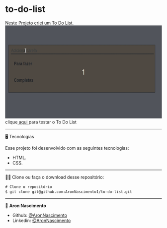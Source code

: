 # to-do-list

Neste Projeto criei um To Do List.<br>
<a href="https://aronnascimento1.github.io/to-do-list/"><img src="/assets/to-do-list.gif" width="600px" height="300px"></a><br>
clique<a href="https://aronnascimento1.github.io/to-do-list/"> aqui </a>para testar o To Do List

_________
🖥️ Tecnologias

Esse projeto foi desenvolvido com as seguintes tecnologias:

- HTML.
- CSS.

_________
🧑‍💻 Clone ou faça o download desse repositório:

```
# Clone o repositório
$ git clone git@github.com:AronNascimento1/to-do-list.git
```


_________

👤 **Aron Nascimento**
* Github: [@AronNascimento](https://github.com/AronNascimento1)
* Linkedin: [@AronNascimento](https://www.linkedin.com/in/aron-nascimento-a09bbba0/)


